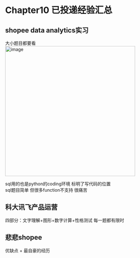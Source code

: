 # Chapter10 已投递经验汇总
## shopee data analytics实习
大小题目都要看  
<img width="417" alt="image" src="https://user-images.githubusercontent.com/105503216/180676528-5577f1fe-c79b-48b3-a659-e39dce77aed9.png">


sql用的也是python的coding环境 标明了写代码的位置  
sql题目简单 但很多function不支持 很痛苦

## 科大讯飞产品运营
四部分：文字理解+图形+数字计算+性格测试 每一题都有限时

## 悲悲shopee
优缺点 + 最自豪的经历

